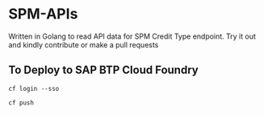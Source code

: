 # SPM-APIs
Written in Golang to read API data for SPM Credit Type endpoint. Try it out and kindly contribute or make a pull requests



##  To Deploy to SAP BTP Cloud Foundry

```
cf login --sso

cf push
```

